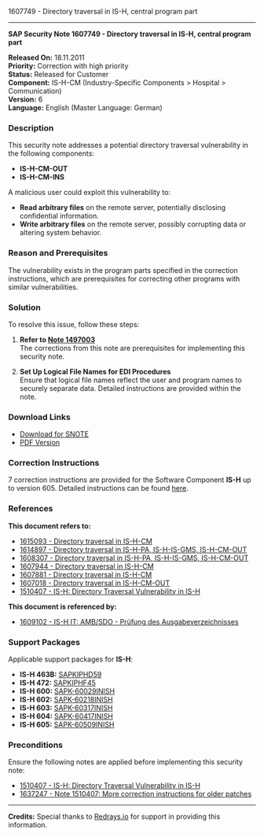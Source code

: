 1607749 - Directory traversal in IS-H, central program part

---

**SAP Security Note 1607749 - Directory traversal in IS-H, central program part**

**Released On:** 18.11.2011  
**Priority:** Correction with high priority  
**Status:** Released for Customer  
**Component:** IS-H-CM (Industry-Specific Components > Hospital > Communication)  
**Version:** 6  
**Language:** English (Master Language: German)

### Description

This security note addresses a potential directory traversal vulnerability in the following components:
- **IS-H-CM-OUT**
- **IS-H-CM-INS**

A malicious user could exploit this vulnerability to:
- **Read arbitrary files** on the remote server, potentially disclosing confidential information.
- **Write arbitrary files** on the remote server, possibly corrupting data or altering system behavior.

### Reason and Prerequisites

The vulnerability exists in the program parts specified in the correction instructions, which are prerequisites for correcting other programs with similar vulnerabilities.

### Solution

To resolve this issue, follow these steps:

1. **Refer to [Note 1497003](https://me.sap.com/notes/1497003)**  
   The corrections from this note are prerequisites for implementing this security note.

2. **Set Up Logical File Names for EDI Procedures**  
   Ensure that logical file names reflect the user and program names to securely separate data. Detailed instructions are provided within the note.

### Download Links

- [Download for SNOTE](https://notesdownloads.sap.com/note/0040000009547832017)
- [PDF Version](https://userapps.support.sap.com/sap/support/sfm/notes/print/0001607749?language=en-US&token=B927E8D3DD5609113116B8BE36642C32)

### Correction Instructions

7 correction instructions are provided for the Software Component **IS-H** up to version 605. Detailed instructions can be found [here](https://me.sap.com/corrins/0001607749/6).

### References

**This document refers to:**
- [1615093 - Directory traversal in IS-H-CM](https://me.sap.com/notes/1615093)
- [1614897 - Directory traversal in IS-H-PA, IS-H-IS-GMS, IS-H-CM-OUT](https://me.sap.com/notes/1614897)
- [1608307 - Directory traversal in IS-H-PA, IS-H-IS-GMS, IS-H-CM-OUT](https://me.sap.com/notes/1608307)
- [1607944 - Directory traversal in IS-H-CM](https://me.sap.com/notes/1607944)
- [1607881 - Directory traversal in IS-H-CM](https://me.sap.com/notes/1607881)
- [1607018 - Directory traversal in IS-H-CM-OUT](https://me.sap.com/notes/1607018)
- [1510407 - IS-H: Directory Traversal Vulnerability in IS-H](https://me.sap.com/notes/1510407)

**This document is referenced by:**
- [1609102 - IS-H IT: AMB/SDO - Prüfung des Ausgabeverzeichnisses](https://me.sap.com/notes/1609102)

### Support Packages

Applicable support packages for **IS-H**:
- **IS-H 463B:** [SAPKIPHD59](https://me.sap.com/supportpackage/SAPKIPHD59)
- **IS-H 472:** [SAPKIPHF45](https://me.sap.com/supportpackage/SAPKIPHF45)
- **IS-H 600:** [SAPK-60029INISH](https://me.sap.com/supportpackage/SAPK-60029INISH)
- **IS-H 602:** [SAPK-60218INISH](https://me.sap.com/supportpackage/SAPK-60218INISH)
- **IS-H 603:** [SAPK-60317INISH](https://me.sap.com/supportpackage/SAPK-60317INISH)
- **IS-H 604:** [SAPK-60417INISH](https://me.sap.com/supportpackage/SAPK-60417INISH)
- **IS-H 605:** [SAPK-60509INISH](https://me.sap.com/supportpackage/SAPK-60509INISH)

### Preconditions

Ensure the following notes are applied before implementing this security note:
- [1510407 - IS-H: Directory Traversal Vulnerability in IS-H](https://me.sap.com/notes/1510407)
- [1637247 - Note 1510407: More correction instructions for older patches](https://me.sap.com/notes/1637247)

---

**Credits:** Special thanks to [Redrays.io](https://redrays.io) for support in providing this information.